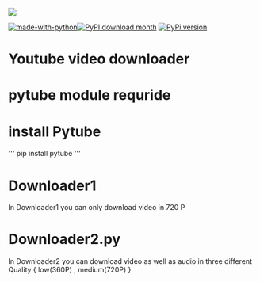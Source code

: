 [![](https://camo.githubusercontent.com/c96ba33a0453c8a2b81f1082f5821a9366fa7fdbe94acfd18ac64314a0a4392d/68747470733a2f2f6173736574732e6e69636b666963616e6f2e636f6d2f67682d7079747562652e6d696e2e737667)](https://pytube.io/en/latest/)

[![made-with-python](https://img.shields.io/badge/Made%20with-Python-1f425f.svg)](https://www.python.org/)[![PyPI download month](https://img.shields.io/pypi/dm/ansicolortags.svg)](https://pypi.org/project/pytube/) [![PyPi version](https://badgen.net/pypi/v/pip/)](https://pypi.org/project/pytube/)
# Youtube video downloader
# pytube module requride 
# install Pytube 
''' pip install pytube '''
# Downloader1
In Downloader1 you can only download video in 720 P
# Downloader2.py
In Downloader2 you can download video as well as audio in three different Quality { low(360P) , medium(720P) }
